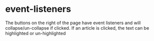 # event-listeners
The buttons on the right of the page have event listeners and will collapse/un-collapse if clicked.
If an article is clicked, the text can be highlighted or un-highlighted
